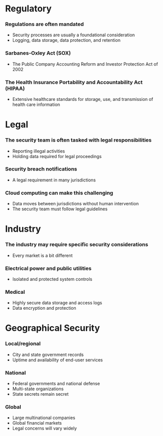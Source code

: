 # Regulatory
### Regulations are often mandated
- Security processes are usually a foundational consideration
- Logging, data storage, data protection, and retention
### Sarbanes-Oxley Act (SOX)
- The Public Company Accounting Reform and Investor Protection Act of 2002
### The Health Insurance Portability and Accountability Act (HIPAA)
- Extensive healthcare standards for storage, use, and transmission of health care information
# Legal
### The security team is often tasked with legal responsibilities
- Reporting illegal activities
- Holding data required for legal proceedings
### Security breach notifications
- A legal requirement in many jurisdictions
### Cloud computing can make this challenging
- Data moves between jurisdictions without human intervention
- The security team must follow legal guidelines
# Industry
### The industry may require specific security considerations
- Every market is a bit different
### Electrical power and public utilities
- Isolated and protected system controls
### Medical
- Highly secure data storage and access logs
- Data encryption and protection
# Geographical Security
### Local/regional
- City and state government records
- Uptime and availability of end-user services
### National
- Federal governments and national defense
- Multi-state organizations
- State secrets remain secret
### Global
- Large multinational companies
- Global financial markets
- Legal concerns will vary widely